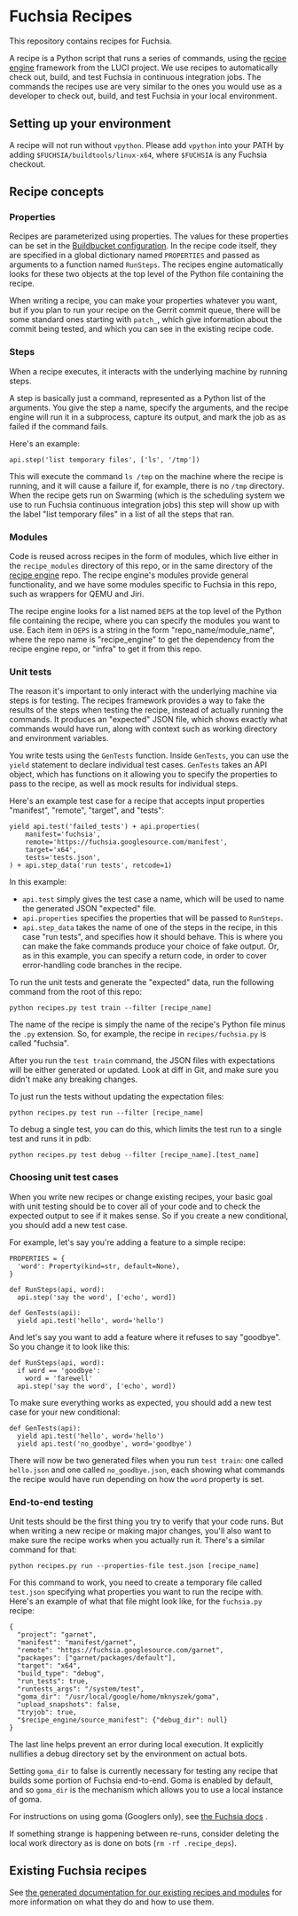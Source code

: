 # Fuchsia Recipes

This repository contains recipes for Fuchsia.

A recipe is a Python script that runs a series of commands, using the
[recipe engine](https://github.com/luci/recipes-py) framework from the LUCI
project. We use recipes to automatically check out, build, and test Fuchsia in
continuous integration jobs. The commands the recipes use are very similar to
the ones you would use as a developer to check out, build, and test Fuchsia in
your local environment.

## Setting up your environment

A recipe will not run without `vpython`. Please add `vpython` into your PATH by
adding `$FUCHSIA/buildtools/linux-x64`, where `$FUCHSIA` is any Fuchsia
checkout.

## Recipe concepts

### Properties

Recipes are parameterized using properties. The values for these properties can
be set in the
[Buildbucket configuration](https://fuchsia.googlesource.com/infra/config/#Buildbucket-configuration).
In the recipe code itself, they are specified in a global dictionary named
`PROPERTIES` and passed as arguments to a function named `RunSteps`. The recipes
engine automatically looks for these two objects at the top level of the Python
file containing the recipe.

When writing a recipe, you can make your properties whatever you want, but if
you plan to run your recipe on the Gerrit commit queue, there will be some
standard ones starting with `patch_`, which give information about the commit
being tested, and which you can see in the existing recipe code.

### Steps

When a recipe executes, it interacts with the underlying machine by running
steps.

A step is basically just a command, represented as a Python list of the
arguments. You give the step a name, specify the arguments, and the recipe
engine will run it in a subprocess, capture its output, and mark the job as
as failed if the command fails.

Here's an example:

```
api.step('list temporary files', ['ls', '/tmp'])
```

This will execute the command `ls /tmp` on the machine where the recipe is
running, and it will cause a failure if, for example, there is no `/tmp`
directory. When the recipe gets run on Swarming (which is the scheduling system
we use to run Fuchsia continuous integration jobs) this step will show up with
the label "list temporary files" in a list of all the steps that ran.

### Modules

Code is reused across recipes in the form of modules, which live either in the
`recipe_modules` directory of this repo, or in the same directory of the
[recipe engine](https://github.com/luci/recipes-py) repo. The recipe engine's
modules provide general functionality, and we have some modules specific to
Fuchsia in this repo, such as wrappers for QEMU and Jiri.

The recipe engine looks for a list named `DEPS` at the top level of the Python
file containing the recipe, where you can specify the modules you want to use.
Each item in `DEPS` is a string in the form "repo_name/module_name", where the
repo name is "recipe_engine" to get the dependency from the recipe engine repo,
or "infra" to get it from this repo.

### Unit tests

The reason it's important to only interact with the underlying machine via
steps is for testing. The recipes framework provides a way to fake the results
of the steps when testing the recipe, instead of actually running the commands.
It produces an "expected" JSON file, which shows exactly what commands would
have run, along with context such as working directory and environment
variables.

You write tests using the `GenTests` function. Inside `GenTests`, you can use
the `yield` statement to declare individual test cases. `GenTests` takes an API
object, which has functions on it allowing you to specify the properties to
pass to the recipe, as well as mock results for individual steps.

Here's an example test case for a recipe that accepts input properties
"manifest", "remote", "target", and "tests":

```
yield api.test('failed_tests') + api.properties(
    manifest='fuchsia',
    remote='https://fuchsia.googlesource.com/manifest',
    target='x64',
    tests='tests.json',
) + api.step_data('run tests', retcode=1)
```

In this example:

* `api.test` simply gives the test case a name, which will be used to name the
  generated JSON "expected" file.
* `api.properties` specifies the properties that will be passed to `RunSteps`.
* `api.step_data` takes the name of one of the steps in the recipe, in this
  case "run tests", and specifies how it should behave. This is where you can
  make the fake commands produce your choice of fake output. Or, as in this
  example, you can specify a return code, in order to cover error-handling code
  branches in the recipe.

To run the unit tests and generate the "expected" data, run the following
command from the root of this repo:

```
python recipes.py test train --filter [recipe_name]
```

The name of the recipe is simply the name of the recipe's Python file minus the
`.py` extension. So, for example, the recipe in `recipes/fuchsia.py` is called
"fuchsia".

After you run the `test train` command, the JSON files with expectations will be
either generated or updated. Look at diff in Git, and make sure you didn't make
any breaking changes.

To just run the tests without updating the expectation files:

```
python recipes.py test run --filter [recipe_name]
```

To debug a single test, you can do this, which limits the test run to a single
test and runs it in pdb:

```
python recipes.py test debug --filter [recipe_name].[test_name]
```

### Choosing unit test cases

When you write new recipes or change existing recipes, your basic goal with unit
testing should be to cover all of your code and to check the expected output to
see if it makes sense. So if you create a new conditional, you should add a new
test case.

For example, let's say you're adding a feature to a simple recipe:

```
PROPERTIES = {
  'word': Property(kind=str, default=None),
}

def RunSteps(api, word):
  api.step('say the word', ['echo', word])

def GenTests(api):
  yield api.test('hello', word='hello')
```

And let's say you want to add a feature where it refuses to say "goodbye". So
you change it to look like this:

```
def RunSteps(api, word):
  if word == 'goodbye':
    word = 'farewell'
  api.step('say the word', ['echo', word])
```

To make sure everything works as expected, you should add a new test case for
your new conditional:

```
def GenTests(api):
  yield api.test('hello', word='hello')
  yield api.test('no_goodbye', word='goodbye')
```

There will now be two generated files when you run `test train`: one called
`hello.json` and one called `no_goodbye.json`, each showing what commands the
recipe would have run depending on how the `word` property is set.

### End-to-end testing

Unit tests should be the first thing you try to verify that your code runs. But
when writing a new recipe or making major changes, you'll also want to make sure
the recipe works when you actually run it. There's a similar command for that:

```
python recipes.py run --properties-file test.json [recipe_name]
```

For this command to work, you need to create a temporary file called `test.json`
specifying what properties you want to run the recipe with. Here's an example
of what that file might look like, for the `fuchsia.py` recipe:

```
{
  "project": "garnet",
  "manifest": "manifest/garnet",
  "remote": "https://fuchsia.googlesource.com/garnet",
  "packages": ["garnet/packages/default"],
  "target": "x64",
  "build_type": "debug",
  "run_tests": true,
  "runtests_args": "/system/test",
  "goma_dir": "/usr/local/google/home/mknyszek/goma",
  "upload_snapshots": false,
  "tryjob": true,
  "$recipe_engine/source_manifest": {"debug_dir": null}
}
```

The last line helps prevent an error during local execution. It explicitly
nullifies a debug directory set by the environment on actual bots.

Setting `goma_dir` to false is currently necessary for testing any recipe that
builds some portion of Fuchsia end-to-end. Goma is enabled by default, and so
`goma_dir` is the mechanism which allows you to use a local instance of goma.

For instructions on using goma (Googlers only), see [the Fuchsia
docs](https://fuchsia.googlesource.com/docs/+/master/getting_started.md#googlers-only_goma)
.

If something strange is happening between re-runs, consider deleting the local
work directory as is done on bots (`rm -rf .recipe_deps`).

## Existing Fuchsia recipes

See [the generated documentation for our existing recipes and
modules](https://fuchsia.googlesource.com/infra/recipes/+/master/README.recipes.md)
for more information on what they do and how to use them.
